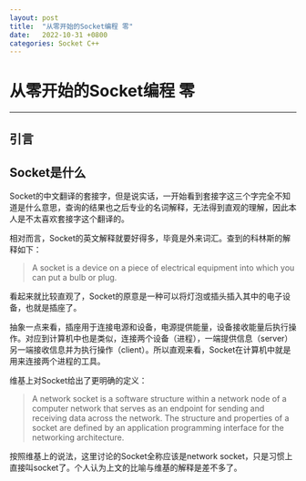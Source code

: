 ```yaml
---
layout: post
title:  "从零开始的Socket编程 零"
date:   2022-10-31 +0800
categories: Socket C++
---
```


# 从零开始的Socket编程 零
---

## 引言

## Socket是什么
Socket的中文翻译的套接字，但是说实话，一开始看到套接字这三个字完全不知道是什么意思，查询的结果也之后专业的名词解释，无法得到直观的理解，因此本人是不太喜欢套接字这个翻译的。

相对而言，Socket的英文解释就要好得多，毕竟是外来词汇。查到的科林斯的解释如下：
> A socket is a device on a piece of electrical equipment into which you can put a bulb or plug.

看起来就比较直观了，Socket的原意是一种可以将灯泡或插头插入其中的电子设备，也就是插座了。

抽象一点来看，插座用于连接电源和设备，电源提供能量，设备接收能量后执行操作。对应到计算机中也是类似，连接两个设备（进程），一端提供信息（server）另一端接收信息并为执行操作（client）。所以直观来看，Socket在计算机中就是用来连接两个进程的工具。

维基上对Socket给出了更明确的定义：
> A network socket is a software structure within a network node of a computer network that serves as an endpoint for sending and receiving data across the network. The structure and properties of a socket are defined by an application programming interface for the networking architecture.

按照维基上的说法，这里讨论的Socket全称应该是network socket，只是习惯上直接叫socket了。个人认为上文的比喻与维基的解释是差不多了。

